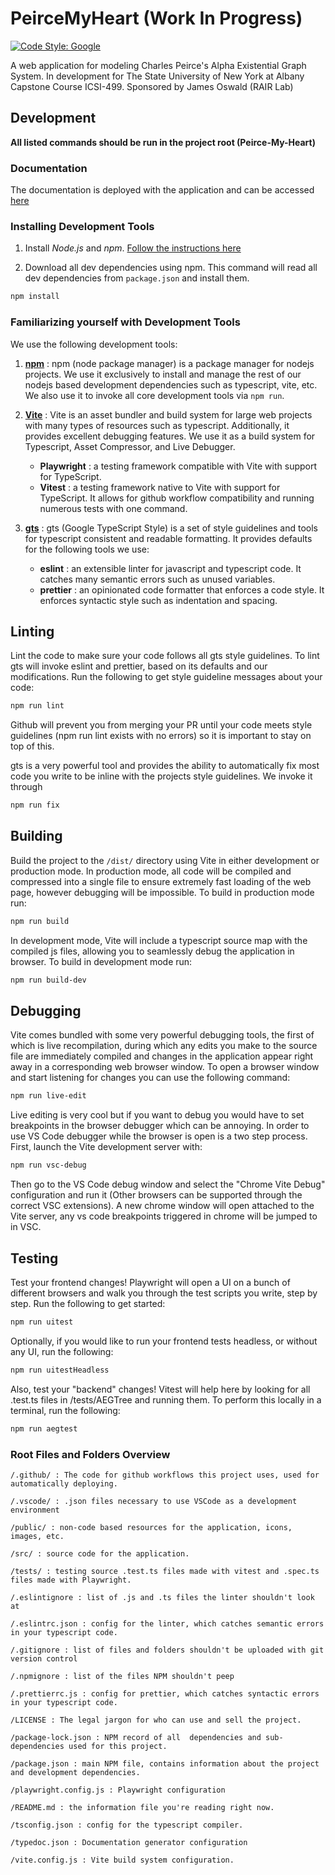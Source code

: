 # PeirceMyHeart (Work In Progress)

[![Code Style: Google](https://img.shields.io/badge/code%20style-google-blueviolet.svg)](https://github.com/google/gts)

A web application for modeling Charles Peirce's Alpha Existential Graph System. In development for
The State University of New York at Albany Capstone Course ICSI-499.
Sponsored by James Oswald (RAIR Lab)

## Development

**All listed commands should be run in the project root (Peirce-My-Heart)**

### Documentation

The documentation is deployed with the application and can be accessed [here](https://rairlab.github.io/Peirce-My-Heart/docs/)

### Installing Development Tools

1. Install *Node.js* and *npm*. [Follow the instructions here](https://nodejs.org/en/download)

2. Download all dev dependencies using npm. This command will read all dev
dependencies from `package.json` and install them.
```bash
npm install 
```

### Familiarizing yourself with Development Tools

We use the following development tools: 

1. [**npm**](https://www.npmjs.com/) : npm (node package manager) is a package manager for nodejs projects. We use it exclusively
to install and manage the rest of our nodejs based development dependencies such as typescript, vite, etc.
We also use it to invoke all core development tools via `npm run`.

2. [**Vite**](https://vitejs.dev/) : Vite is an asset bundler and build system for large web projects with 
many types of resources such as typescript. Additionally, it provides excellent debugging features.
We use it as a build system for Typescript, Asset Compressor, and Live Debugger.
    * **Playwright** : a testing framework compatible with Vite with support for TypeScript.
    * **Vitest** : a testing framework native to Vite with support for TypeScript. It allows for github workflow compatibility and running numerous tests with one command.
    
3. [**gts**](https://github.com/google/gts) : gts (Google TypeScript Style) is a set of style guidelines and tools for typescript
consistent and readable formatting. It provides defaults for the following tools we use:
    * **eslint** : an extensible linter for javascript and typescript code. It catches 
      many semantic errors such as unused variables.
    * **prettier** : an opinionated code formatter that enforces a code style. It enforces
      syntactic style such as indentation and spacing.

## Linting

Lint the code to make sure your code follows all gts style guidelines. To lint gts will invoke eslint and prettier, based
on its defaults and our modifications.
Run the following to get style guideline messages about your code:
```bash
npm run lint
```
Github will prevent you from merging your PR until your code meets style guidelines 
(npm run lint exists with no errors) so it is important to stay on top of this.

gts is a very powerful tool and provides the ability to automatically fix most code
you write to be inline with the projects style guidelines. We invoke it through
```bash
npm run fix
```

## Building
Build the project to the `/dist/` directory using Vite in either development or production mode.
In production mode, all code will be compiled and compressed into a single file to ensure extremely
fast loading of the web page, however debugging will be impossible. To build in production mode
run:
```bash
npm run build
```

In development mode, Vite will include a typescript source map with
the compiled js files, allowing you to seamlessly debug the application in browser. To build in
development mode run:
```bash
npm run build-dev
```

## Debugging

Vite comes bundled with some very powerful debugging tools, the first of which is live
recompilation, during which any edits you make to the source file are immediately compiled 
and changes in the application appear right away in a corresponding web browser window. To 
open a browser window and start listening for changes you can use the following command:
```bash
npm run live-edit
```
Live editing is very cool but if you want to debug you would have to set breakpoints in the browser
debugger which can be annoying. In order to use VS Code debugger while the browser is open is a
two step process. First, launch the Vite development server with:
```bash
npm run vsc-debug
```
Then go to the VS Code debug window and select the "Chrome Vite Debug" configuration and run it
(Other browsers can be supported through the correct VSC extensions). A new chrome window will
open attached to the Vite server, any vs code breakpoints triggered in chrome
will be jumped to in VSC.


## Testing

Test your frontend changes! Playwright will open a UI on a bunch of different browsers and
walk you through the test scripts you write, step by step. Run the following to get started:
```bash
npm run uitest
```
Optionally, if you would like to run your frontend tests headless, or without any UI, run the following:
```bash
npm run uitestHeadless
```
Also, test your "backend" changes! Vitest will help here by looking for all .test.ts files in /tests/AEGTree and running them.
To perform this locally in a terminal, run the following:
```bash
npm run aegtest
```

### Root Files and Folders Overview
```
/.github/ : The code for github workflows this project uses, used for automatically deploying.

/.vscode/ : .json files necessary to use VSCode as a development environment

/public/ : non-code based resources for the application, icons, images, etc.

/src/ : source code for the application.

/tests/ : testing source .test.ts files made with vitest and .spec.ts files made with Playwright.

/.eslintignore : list of .js and .ts files the linter shouldn't look at

/.eslintrc.json : config for the linter, which catches semantic errors in your typescript code.

/.gitignore : list of files and folders shouldn't be uploaded with git version control

/.npmignore : list of the files NPM shouldn't peep

/.prettierrc.js : config for prettier, which catches syntactic errors in your typescript code.

/LICENSE : The legal jargon for who can use and sell the project.

/package-lock.json : NPM record of all  dependencies and sub-dependencies used for this project.

/package.json : main NPM file, contains information about the project and development dependencies.

/playwright.config.js : Playwright configuration

/README.md : the information file you're reading right now.

/tsconfig.json : config for the typescript compiler.

/typedoc.json : Documentation generator configuration

/vite.config.js : Vite build system configuration.

```
